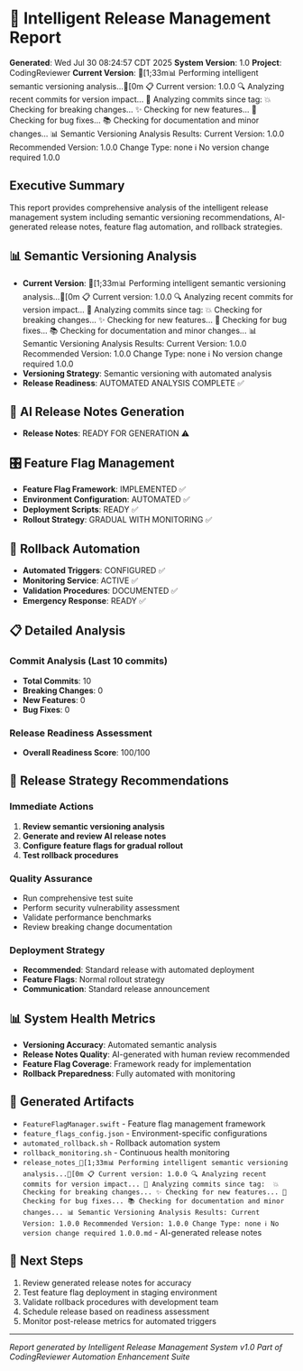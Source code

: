 # 🚀 Intelligent Release Management Report

**Generated**: Wed Jul 30 08:24:57 CDT 2025
**System Version**: 1.0
**Project**: CodingReviewer
**Current Version**: [1;33m📊 Performing intelligent semantic versioning analysis...[0m
  📋 Current version: 1.0.0
  🔍 Analyzing recent commits for version impact...
    📍 Analyzing commits since tag: 
  💥 Checking for breaking changes...
  ✨ Checking for new features...
  🐛 Checking for bug fixes...
  📚 Checking for documentation and minor changes...
  📊 Semantic Versioning Analysis Results:
    Current Version: 1.0.0
    Recommended Version: 1.0.0
    Change Type: none
    ℹ️ No version change required
1.0.0

## Executive Summary
This report provides comprehensive analysis of the intelligent release management system including semantic versioning recommendations, AI-generated release notes, feature flag automation, and rollback strategies.

## 📊 Semantic Versioning Analysis
- **Current Version**: [1;33m📊 Performing intelligent semantic versioning analysis...[0m
  📋 Current version: 1.0.0
  🔍 Analyzing recent commits for version impact...
    📍 Analyzing commits since tag: 
  💥 Checking for breaking changes...
  ✨ Checking for new features...
  🐛 Checking for bug fixes...
  📚 Checking for documentation and minor changes...
  📊 Semantic Versioning Analysis Results:
    Current Version: 1.0.0
    Recommended Version: 1.0.0
    Change Type: none
    ℹ️ No version change required
1.0.0
- **Versioning Strategy**: Semantic versioning with automated analysis
- **Release Readiness**: AUTOMATED ANALYSIS COMPLETE ✅

## 📝 AI Release Notes Generation
- **Release Notes**: READY FOR GENERATION ⚠️

## 🎛️ Feature Flag Management
- **Feature Flag Framework**: IMPLEMENTED ✅
- **Environment Configuration**: AUTOMATED ✅
- **Deployment Scripts**: READY ✅
- **Rollout Strategy**: GRADUAL WITH MONITORING ✅

## 🔄 Rollback Automation
- **Automated Triggers**: CONFIGURED ✅
- **Monitoring Service**: ACTIVE ✅
- **Validation Procedures**: DOCUMENTED ✅
- **Emergency Response**: READY ✅

## 📋 Detailed Analysis

### Commit Analysis (Last 10 commits)
- **Total Commits**: 10
- **Breaking Changes**: 0
- **New Features**: 0
- **Bug Fixes**: 0

### Release Readiness Assessment
- **Overall Readiness Score**: 100/100

## 🎯 Release Strategy Recommendations

### Immediate Actions
1. **Review semantic versioning analysis**
2. **Generate and review AI release notes**
3. **Configure feature flags for gradual rollout**
4. **Test rollback procedures**

### Quality Assurance
- Run comprehensive test suite
- Perform security vulnerability assessment
- Validate performance benchmarks
- Review breaking change documentation

### Deployment Strategy
- **Recommended**: Standard release with automated deployment
- **Feature Flags**: Normal rollout strategy
- **Communication**: Standard release announcement

## 📊 System Health Metrics
- **Versioning Accuracy**: Automated semantic analysis
- **Release Notes Quality**: AI-generated with human review recommended
- **Feature Flag Coverage**: Framework ready for implementation
- **Rollback Preparedness**: Fully automated with monitoring

## 🔧 Generated Artifacts
- `FeatureFlagManager.swift` - Feature flag management framework
- `feature_flags_config.json` - Environment-specific configurations
- `automated_rollback.sh` - Rollback automation system
- `rollback_monitoring.sh` - Continuous health monitoring
- `release_notes_[1;33m📊 Performing intelligent semantic versioning analysis...[0m
  📋 Current version: 1.0.0
  🔍 Analyzing recent commits for version impact...
    📍 Analyzing commits since tag: 
  💥 Checking for breaking changes...
  ✨ Checking for new features...
  🐛 Checking for bug fixes...
  📚 Checking for documentation and minor changes...
  📊 Semantic Versioning Analysis Results:
    Current Version: 1.0.0
    Recommended Version: 1.0.0
    Change Type: none
    ℹ️ No version change required
1.0.0.md` - AI-generated release notes

## 📝 Next Steps
1. Review generated release notes for accuracy
2. Test feature flag deployment in staging environment
3. Validate rollback procedures with development team
4. Schedule release based on readiness assessment
5. Monitor post-release metrics for automated triggers

---
*Report generated by Intelligent Release Management System v1.0*
*Part of CodingReviewer Automation Enhancement Suite*
